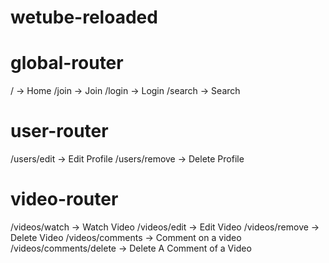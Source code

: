 # wetube-reloaded

# global-router

/ -> Home
/join -> Join
/login -> Login
/search -> Search

# user-router

/users/edit -> Edit Profile
/users/remove -> Delete Profile

# video-router

/videos/watch -> Watch Video
/videos/edit -> Edit Video
/videos/remove -> Delete Video
/videos/comments -> Comment on a video
/videos/comments/delete -> Delete A Comment of a Video
